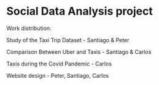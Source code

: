 # Social Data Analysis project

Work distribution:

Study of the Taxi Trip Dataset - Santiago & Peter

Comparison Between Uber and Taxis - Santiago & Carlos

Taxis during the Covid Pandemic - Carlos

Website design - Peter, Santiago, Carlos
